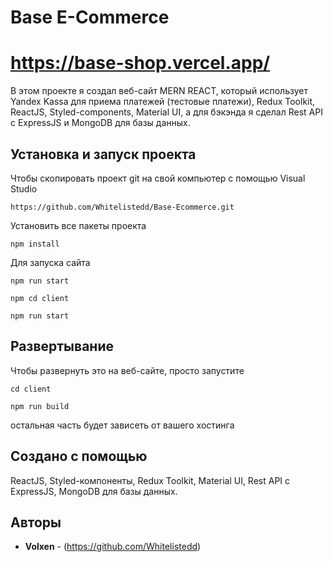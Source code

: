 # Base E-Commerce

# https://base-shop.vercel.app/

В этом проекте я создал веб-сайт MERN REACT, который использует
Yandex Kassa для приема платежей (тестовые платежи), Redux Toolkit,
ReactJS, Styled-components, Material UI,
а для бэкэнда я сделал Rest API с ExpressJS и MongoDB для базы данных.

## Установка и запуск проекта

Чтобы скопировать проект git на свой компьютер с помощью Visual Studio

```
https://github.com/Whitelistedd/Base-Ecommerce.git
```

Установить все пакеты проекта

```
npm install
```

Для запуска сайта

```
npm run start
```

```
npm cd client
```

```
npm run start
```

## Развертывание

Чтобы развернуть это на веб-сайте, просто запустите

```
cd client
```

```
npm run build
```

остальная часть будет зависеть от вашего хостинга

## Создано с помощью

ReactJS,
Styled-компоненты,
Redux Toolkit,
Material UI,
Rest API с ExpressJS,
MongoDB для базы данных.

## Авторы

- **Volxen** - (https://github.com/Whitelistedd)
